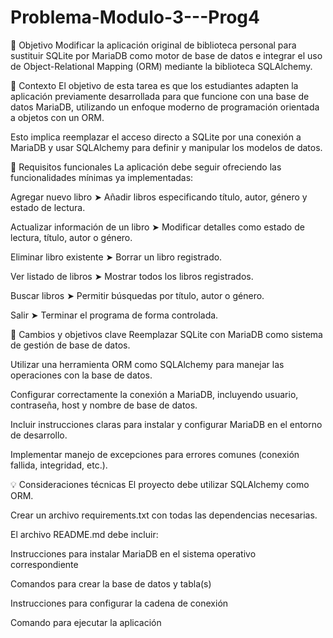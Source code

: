 # Problema-Modulo-3---Prog4

🎯 Objetivo
Modificar la aplicación original de biblioteca personal para sustituir SQLite por MariaDB como motor de base de datos e integrar el uso de Object-Relational Mapping (ORM) mediante la biblioteca SQLAlchemy.

📝 Contexto
El objetivo de esta tarea es que los estudiantes adapten la aplicación previamente desarrollada para que funcione con una base de datos MariaDB, utilizando un enfoque moderno de programación orientada a objetos con un ORM.

Esto implica reemplazar el acceso directo a SQLite por una conexión a MariaDB y usar SQLAlchemy para definir y manipular los modelos de datos.

📌 Requisitos funcionales
La aplicación debe seguir ofreciendo las funcionalidades mínimas ya implementadas:

Agregar nuevo libro
➤ Añadir libros especificando título, autor, género y estado de lectura.

Actualizar información de un libro
➤ Modificar detalles como estado de lectura, título, autor o género.

Eliminar libro existente
➤ Borrar un libro registrado.

Ver listado de libros
➤ Mostrar todos los libros registrados.

Buscar libros
➤ Permitir búsquedas por título, autor o género.

Salir
➤ Terminar el programa de forma controlada.

🔄 Cambios y objetivos clave
Reemplazar SQLite con MariaDB como sistema de gestión de base de datos.

Utilizar una herramienta ORM como SQLAlchemy para manejar las operaciones con la base de datos.

Configurar correctamente la conexión a MariaDB, incluyendo usuario, contraseña, host y nombre de base de datos.

Incluir instrucciones claras para instalar y configurar MariaDB en el entorno de desarrollo.

Implementar manejo de excepciones para errores comunes (conexión fallida, integridad, etc.).

💡 Consideraciones técnicas
El proyecto debe utilizar SQLAlchemy como ORM.

Crear un archivo requirements.txt con todas las dependencias necesarias.

El archivo README.md debe incluir:

Instrucciones para instalar MariaDB en el sistema operativo correspondiente

Comandos para crear la base de datos y tabla(s)

Instrucciones para configurar la cadena de conexión

Comando para ejecutar la aplicación
